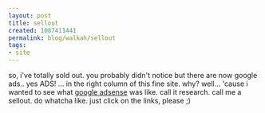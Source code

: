 ```yaml
--- 
layout: post
title: sellout
created: 1087411441
permalink: blog/walkah/sellout
tags: 
- site
---
```

so, i've totally sold out. you probably didn't notice but there are now google ads.. yes ADS! ... in the right column of this fine site. why? well... 'cause i wanted to see what <a href="http://www.google.com/adsense/">google adsense</a> was like. call it research. call me a sellout. do whatcha like. just click on the links, please ;)
